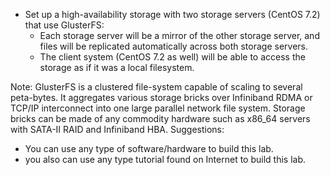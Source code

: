 * Set up a high-availability storage with two storage servers (CentOS 7.2) that use GlusterFS:
  * Each storage server will be a mirror of the other storage server, and files will be replicated automatically across both storage servers.
  * The client system (CentOS 7.2 as well) will be able to access the storage as if it was a local filesystem.

Note: GlusterFS is a clustered file-system capable of scaling to several peta-bytes. It aggregates various storage bricks over Infiniband RDMA or TCP/IP interconnect into one large parallel network file system. Storage bricks can be made of any commodity hardware such as x86_64 servers with SATA-II RAID and Infiniband HBA.
Suggestions:
  * You can use any type of software/hardware to build this lab.
  * you also can use any type tutorial found on Internet to build this lab.
